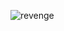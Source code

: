 ![revenge](https://github.com/yuankong666/Ultimate-RAT-Collection/assets/128066597/15ec5fe5-d367-45e6-8af8-b85a8e649747)
